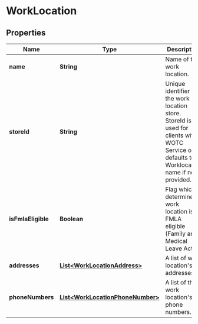 

# WorkLocation


## Properties

| Name | Type | Description | Notes |
|------------ | ------------- | ------------- | -------------|
|**name** | **String** | Name of the work location. |  |
|**storeId** | **String** | Unique identifier of the work location store. StoreId is used for clients with WOTC Service only, defaults to Worklocation name if not provided. |  [optional] |
|**isFmlaEligible** | **Boolean** | Flag which determines if work location is FMLA eligible (Family and Medical Leave Act). |  [optional] |
|**addresses** | [**List&lt;WorkLocationAddress&gt;**](WorkLocationAddress.md) | A list of work location&#39;s addresses. |  |
|**phoneNumbers** | [**List&lt;WorkLocationPhoneNumber&gt;**](WorkLocationPhoneNumber.md) | A list of the work location&#39;s phone numbers.              |  [optional] |



